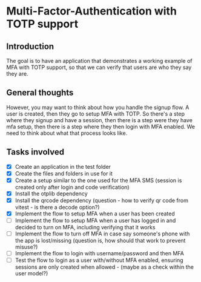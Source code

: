 # Multi-Factor-Authentication with TOTP support

## Introduction

The goal is to have an application that demonstrates a working example of MFA with TOTP support, so that we can verify that users are who they say they are.

## General thoughts

However, you may want to think about how you handle the signup flow. A user is created, then they go to setup MFA with TOTP. So there's a step where they signup and have a session, then there is a step were they have mfa setup, then there is a step where they then login with MFA enabled. We need to think about what that process looks like.


## Tasks involved

- [x] Create an application in the test folder
- [x] Create the files and folders in use for it
- [x] Create a setup similar to the one used for the MFA SMS (session is created only after login and code verification)
- [x] Install the otplib dependency
- [x] Install the qrcode dependency (question - how to verify qr code from vitest - is there a decode option?)
- [x] Implement the flow to setup MFA when a user has been created
- [ ] Implement the flow to setup MFA when a user has logged in and decided to turn on MFA, including verifying that it works
- [ ] Implement the flow to turn off MFA in case say someone's phone with the app is lost/missing (question is, how should that work to prevent misuse?)
- [ ] Implement the flow to login with username/password and then MFA
- [ ] Test the flow to login as a user with/without MFA enabled, ensuring sessions are only created when allowed - (maybe as a check within the user model?)
